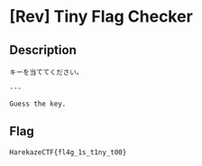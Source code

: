 # [Rev] Tiny Flag Checker
## Description
```
キーを当ててください。

---

Guess the key.
```

## Flag
```
HarekazeCTF{fl4g_1s_t1ny_t00}
```